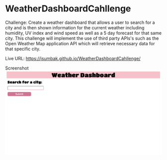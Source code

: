 # WeatherDashboardCahllenge
Challenge:
Create a weather dashboard that allows a user to search for a city and is then shown information for the current weather including humidity, UV index and wind speed as well as a 5 day forecast for that same city. This challenge will implement the use of third party APIs's such as the Open Weather Map application API which will retrieve necessary data for that specific city.

Live URL: https://jsumbak.github.io/WeatherDashboardCahllenge/

Screenshot
<img src="./assets/preview.png" alt="screenshot" >